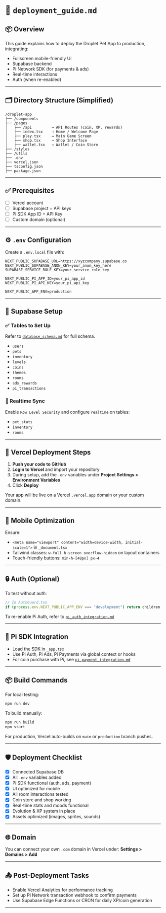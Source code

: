 # 🚀 `deployment_guide.md`

## 📦 Overview

This guide explains how to deploy the Droplet Pet App to production, integrating:

* Fullscreen mobile-friendly UI
* Supabase backend
* Pi Network SDK (for payments & ads)
* Real-time interactions
* Auth (when re-enabled)

---

## 🗂️ Directory Structure (Simplified)

```
/droplet-app
├── /components
├── /pages
│   ├── /api         → API Routes (coin, XP, rewards)
│   ├── index.tsx    → Home / Welcome Page
│   ├── play.tsx     → Main Game Screen
│   ├── shop.tsx     → Shop Interface
│   ├── wallet.tsx   → Wallet / Coin Store
├── /styles
├── /utils
├── .env
├── vercel.json
├── tsconfig.json
├── package.json
```

---

## ✅ Prerequisites

* [ ] Vercel account
* [ ] Supabase project + API keys
* [ ] Pi SDK App ID + API Key
* [ ] Custom domain (optional)

---

## ⚙️ `.env` Configuration

Create a `.env.local` file with:

```env
NEXT_PUBLIC_SUPABASE_URL=https://xyzcompany.supabase.co
NEXT_PUBLIC_SUPABASE_ANON_KEY=your_anon_key_here
SUPABASE_SERVICE_ROLE_KEY=your_service_role_key

NEXT_PUBLIC_PI_APP_ID=your_pi_app_id
NEXT_PUBLIC_PI_API_KEY=your_pi_api_key

NEXT_PUBLIC_APP_ENV=production
```

---

## 🔧 Supabase Setup

### ✅ Tables to Set Up

Refer to [`database_schema.md`](#) for full schema.

* `users`
* `pets`
* `inventory`
* `levels`
* `coins`
* `themes`
* `rooms`
* `ads_rewards`
* `pi_transactions`

### 🔁 Realtime Sync

Enable `Row Level Security` and configure `realtime` on tables:

* `pet_stats`
* `inventory`
* `rooms`

---

## 🚀 Vercel Deployment Steps

1. **Push your code to GitHub**
2. **Login to Vercel** and import your repository
3. During setup, add the `.env` variables under **Project Settings > Environment Variables**
4. Click **Deploy**

Your app will be live on a Vercel `.vercel.app` domain or your custom domain.

---

## 📱 Mobile Optimization

Ensure:

* `<meta name="viewport" content="width=device-width, initial-scale=1">` in `_document.tsx`
* Tailwind classes: `w-full h-screen overflow-hidden` on layout containers
* Touch-friendly buttons: `min-h-[48px] px-4`

---

## 🔒 Auth (Optional)

To test without auth:

```ts
// In AuthGuard.tsx
if (process.env.NEXT_PUBLIC_APP_ENV === "development") return children;
```

To re-enable Pi Auth, refer to [`pi_auth_integration.md`](#)

---

## 🔗 Pi SDK Integration

* Load the SDK in `_app.tsx`
* Use Pi Auth, Pi Ads, Pi Payments via global context or hooks
* For coin purchase with Pi, see [`pi_payment_integration.md`](#)

---

## 📦 Build Commands

For local testing:

```bash
npm run dev
```

To build manually:

```bash
npm run build
npm start
```

For production, Vercel auto-builds on `main` or `production` branch pushes.

---

## 🛡️ Deployment Checklist

* [x] Connected Supabase DB
* [x] All `.env` variables added
* [x] Pi SDK functional (auth, ads, payment)
* [x] UI optimized for mobile
* [x] All room interactions tested
* [x] Coin store and shop working
* [x] Real-time stats and moods functional
* [x] Evolution & XP system in place
* [x] Assets optimized (images, sprites, sounds)

---

## 🌐 Domain

You can connect your own `.com` domain in Vercel under:
**Settings > Domains > Add**

---

## 📤 Post-Deployment Tasks

* Enable Vercel Analytics for performance tracking
* Set up Pi Network transaction webhook to confirm payments
* Use Supabase Edge Functions or CRON for daily XP/coin generation

---

